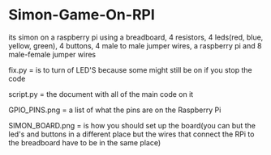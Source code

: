 # Simon-Game-On-RPI
its simon on a raspberry pi using a breadboard, 4 resistors, 4 leds(red, blue, yellow, green), 4 buttons, 4 male to male jumper wires, a raspberry pi and 8 male-female jumper wires

fix.py = is to turn of LED'S because some might still be on if you stop the            code

script.py = the document with all of the main code on it

GPIO_PINS.png = a list of what the pins are on the Raspberry Pi

SIMON_BOARD.png = is how you should set up the board(you can but the led's and                   buttons in a different place but the wires that connect the                   RPi to the breadboard have to be in the same place)
